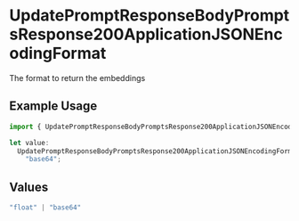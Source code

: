 # UpdatePromptResponseBodyPromptsResponse200ApplicationJSONEncodingFormat

The format to return the embeddings

## Example Usage

```typescript
import { UpdatePromptResponseBodyPromptsResponse200ApplicationJSONEncodingFormat } from "orq-poc-typescript-multi-env-version/models/operations";

let value:
  UpdatePromptResponseBodyPromptsResponse200ApplicationJSONEncodingFormat =
    "base64";
```

## Values

```typescript
"float" | "base64"
```